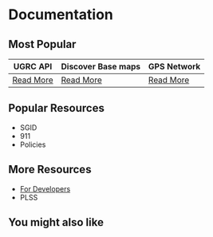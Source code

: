 # Documentation

## Most Popular

| UGRC API | Discover Base maps | GPS Network |
|----------|----------|----------|
| [Read More](level-1/web-api.md) | [Read More](level-1/discover.md) | [Read More](level-1/gps.md) |

## Popular Resources

- SGID
- 911
- Policies

## More Resources

- [For Developers](level-1/custom-development.md)
- PLSS

## You might also like
